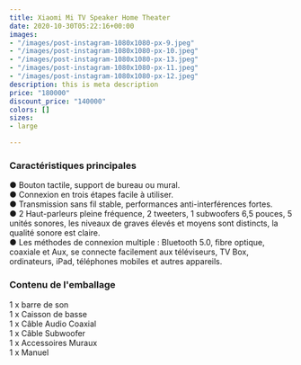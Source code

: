 ```yaml
---
title: Xiaomi Mi TV Speaker Home Theater
date: 2020-10-30T05:22:16+00:00
images:
- "/images/post-instagram-1080x1080-px-9.jpeg"
- "/images/post-instagram-1080x1080-px-10.jpeg"
- "/images/post-instagram-1080x1080-px-13.jpeg"
- "/images/post-instagram-1080x1080-px-11.jpeg"
- "/images/post-instagram-1080x1080-px-12.jpeg"
description: this is meta description
price: "180000"
discount_price: "140000"
colors: []
sizes:
- large

---
```

### Caractéristiques principales

● Bouton tactile, support de bureau ou mural.  
● Connexion en trois étapes facile à utiliser.  
● Transmission sans fil stable, performances anti-interférences fortes.  
● 2 Haut-parleurs pleine fréquence, 2 tweeters, 1 subwoofers 6,5 pouces, 5 unités sonores, les niveaux de graves élevés et moyens sont distincts, la qualité sonore est claire.  
● Les méthodes de connexion multiple : Bluetooth 5.0, fibre optique, coaxiale et Aux, se connecte facilement aux téléviseurs, TV Box, ordinateurs, iPad, téléphones mobiles et autres appareils.

### Contenu de l'emballage

  
1 x barre de son  
1 x Caisson de basse  
1 x Câble Audio Coaxial  
1 x Câble Subwoofer  
1 x Accessoires Muraux  
1 x Manuel